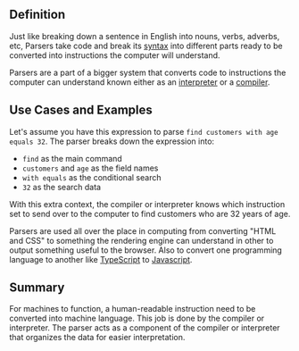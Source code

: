 ## Definition

Just like breaking down a sentence in English into nouns, verbs, adverbs, etc, Parsers take code and break its [syntax](syntax.md) into different parts ready to be converted into instructions the computer will understand.

Parsers are a part of a bigger system that converts code to instructions the computer can understand known either as an [interpreter](interpreter.md) or a [compiler](compiler.md).

## Use Cases and Examples

Let's assume you have this expression to parse `find customers with age equals 32`. The parser breaks down the expression into:

- `find` as the main command
- `customers` and `age` as the field names
- `with equals` as the conditional search
- `32` as the search data

 With this extra context, the compiler or interpreter knows which instruction set to send over to the computer to find customers who are 32 years of age.

Parsers are used all over the place in computing from converting "HTML and CSS" to something the rendering engine can understand in other to output something useful to the browser. Also to convert one programming language to another like [TypeScript](https://www.typescriptlang.org/) to [Javascript](https://developer.mozilla.org/en-US/docs/Web/JavaScript/A_re-introduction_to_JavaScript).

## Summary

For machines to function, a human-readable instruction need to be converted into machine language. This job is done by the compiler or interpreter. The parser acts as a component of the compiler or interpreter that organizes the data for easier interpretation.
